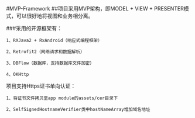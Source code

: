#MVP-Framework
##项目采用MVP架构，即MODEL + VIEW + PRESENTER模式，可以很好地将视图和业务相分离。

###采用的开源框架有：

```
1、RXJava2 + RxAndroid（响应式编程框架）

2、Retrofit2（网络请求和数据解析）

3、DBFlow（数据库，支持数据库文件加密）

4、OKHttp
```

项目支持Https证书单向认证：
```
1、将证书文件拷贝至app module的assets/cer目录下

2、SelfSignedHostnameVerifier类中hostNameArray增加域名地址
```
